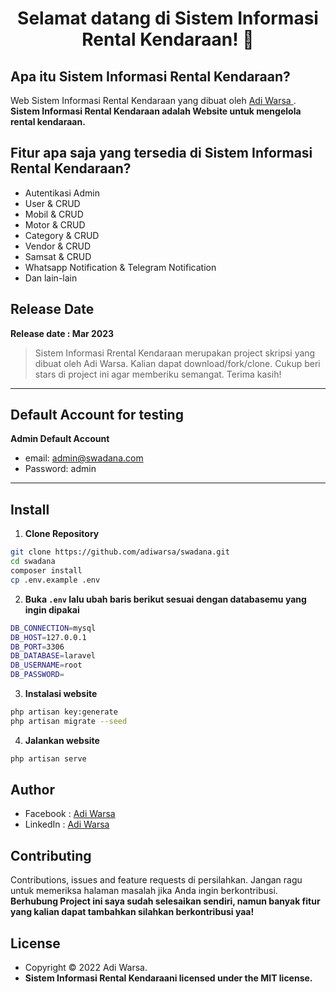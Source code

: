 <h1 align="center">Selamat datang di Sistem Informasi Rental Kendaraan! 👋</h1>

## Apa itu Sistem Informasi Rental Kendaraan?

Web Sistem Informasi Rental Kendaraan yang dibuat oleh <a href="https://github.com/adiwarsa"> Adi Warsa </a>. **Sistem Informasi Rental Kendaraan adalah Website untuk mengelola rental kendaraan.**

## Fitur apa saja yang tersedia di Sistem Informasi Rental Kendaraan?

- Autentikasi Admin
- User & CRUD
- Mobil & CRUD
- Motor & CRUD
- Category & CRUD
- Vendor & CRUD
- Samsat & CRUD
- Whatsapp Notification & Telegram Notification
- Dan lain-lain

## Release Date

**Release date : Mar 2023**

> Sistem Informasi Rrental Kendaraan merupakan project skripsi yang dibuat oleh Adi Warsa. Kalian dapat download/fork/clone. Cukup beri stars di project ini agar memberiku semangat. Terima kasih!

---

## Default Account for testing

**Admin Default Account**

- email: admin@swadana.com
- Password: admin

---

## Install

1. **Clone Repository**

```bash
git clone https://github.com/adiwarsa/swadana.git
cd swadana
composer install
cp .env.example .env
```

2. **Buka `.env` lalu ubah baris berikut sesuai dengan databasemu yang ingin dipakai**

```bash
DB_CONNECTION=mysql
DB_HOST=127.0.0.1
DB_PORT=3306
DB_DATABASE=laravel
DB_USERNAME=root
DB_PASSWORD=
```

3. **Instalasi website**

```bash
php artisan key:generate
php artisan migrate --seed
```

4. **Jalankan website**

```bash
php artisan serve
```

## Author

- Facebook : <a href="https://www.facebook.com/adi.limitha13/"> Adi Warsa</a>
- LinkedIn : <a href="https://www.linkedin.com/in/adiwarsa/"> Adi Warsa</a>

## Contributing

Contributions, issues and feature requests di persilahkan.
Jangan ragu untuk memeriksa halaman masalah jika Anda ingin berkontribusi. **Berhubung Project ini saya sudah selesaikan sendiri, namun banyak fitur yang kalian dapat tambahkan silahkan berkontribusi yaa!**

## License

- Copyright © 2022 Adi Warsa.
- **Sistem Informasi Rental Kendaraani licensed under the MIT license.**
